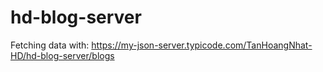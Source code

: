 # hd-blog-server
Fetching data with: https://my-json-server.typicode.com/TanHoangNhat-HD/hd-blog-server/blogs
